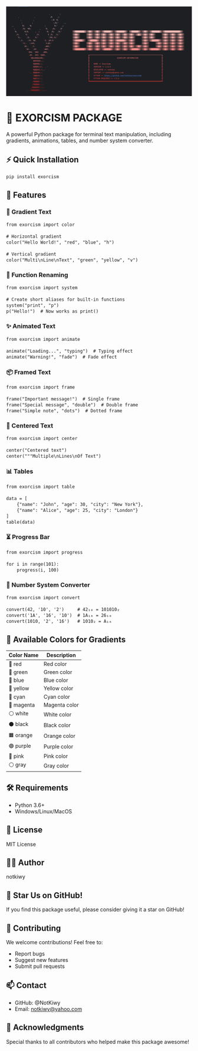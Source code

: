 <p align="center">
  <img src="https://raw.githubusercontent.com/notkiwy/exorcism/main/assets/exorcism.png" alt="Screen" width="900"/>
</p>

# 🖤 EXORCISM PACKAGE

A powerful Python package for terminal text manipulation, including gradients, animations, tables, and number system converter.

## ⚡ Quick Installation

```
pip install exorcism
```

## 🚀 Features

### 🌈 Gradient Text
```
from exorcism import color

# Horizontal gradient
color("Hello World!", "red", "blue", "h")

# Vertical gradient
color("Multi\nLine\nText", "green", "yellow", "v")
```

### 🔄 Function Renaming
```
from exorcism import system

# Create short aliases for built-in functions
system("print", "p")
p("Hello!")  # Now works as print()
```

### ✨ Animated Text
```
from exorcism import animate

animate("Loading...", "typing")  # Typing effect
animate("Warning!", "fade")  # Fade effect
```

### 📦 Framed Text
```
from exorcism import frame

frame("Important message!")  # Single frame
frame("Special message", "double")  # Double frame
frame("Simple note", "dots")  # Dotted frame
```

### 🎯 Centered Text
```
from exorcism import center

center("Centered text")
center("""Multiple\nLines\nOf Text")
```

### 📊 Tables
```
from exorcism import table

data = [
    {"name": "John", "age": 30, "city": "New York"},
    {"name": "Alice", "age": 25, "city": "London"}
]
table(data)
```

### ⏳ Progress Bar
```
from exorcism import progress

for i in range(101):
    progress(i, 100)
```

### 🔢 Number System Converter
```
from exorcism import convert

convert(42, '10', '2')     # 42₁₀ = 101010₂
convert('1A', '16', '10')  # 1A₁₆ = 26₁₀
convert(1010, '2', '16')   # 1010₂ = A₁₆
```

## 🎨 Available Colors for Gradients
| Color Name | Description |
|------------|-------------|
| 🔴 red | Red color |
| 💚 green | Green color |
| 💙 blue | Blue color |
| 💛 yellow | Yellow color |
| 🔷 cyan | Cyan color |
| 💜 magenta | Magenta color |
| ⚪ white | White color |
| ⚫ black | Black color |
| 🟧 orange | Orange color |
| 🟣 purple | Purple color |
| 🎀 pink | Pink color |
| ⚪ gray | Gray color |

## 🛠️ Requirements
- Python 3.6+
- Windows/Linux/MacOS

## 📝 License
MIT License

## 👨‍💻 Author
notkiwy

## 🌟 Star Us on GitHub!
If you find this package useful, please consider giving it a star on GitHub!

## 🤝 Contributing
We welcome contributions! Feel free to:
- Report bugs
- Suggest new features
- Submit pull requests

## 📫 Contact
- GitHub: @NotKiwy
- Email: notkiwy@yahoo.com

## 🙏 Acknowledgments
Special thanks to all contributors who helped make this package awesome!
